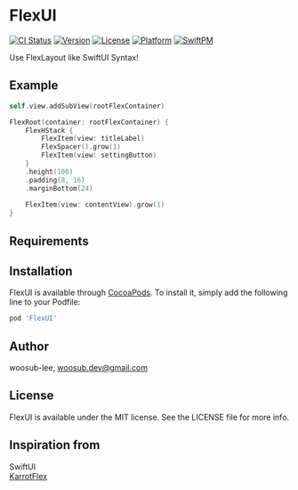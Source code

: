 # FlexUI

[![CI Status](https://img.shields.io/travis/woosub-lee/FlexUI.svg?style=flat)](https://travis-ci.org/woosub-lee/FlexUI)
[![Version](https://img.shields.io/cocoapods/v/FlexUI.svg?style=flat)](https://cocoapods.org/pods/FlexUI)
[![License](https://img.shields.io/cocoapods/l/FlexUI.svg?style=flat)](https://cocoapods.org/pods/FlexUI)
[![Platform](https://img.shields.io/cocoapods/p/FlexUI.svg?style=flat)](https://cocoapods.org/pods/FlexUI)
[![SwiftPM](https://img.shields.io/badge/SPM-supported-DE5C43.svg?style=flat)](https://swift.org/package-manager/)  

Use FlexLayout like SwiftUI Syntax!

## Example

```swift
self.view.addSubView(rootFlexContainer)

FlexRoot(container: rootFlexContainer) {
    FlexHStack {
        FlexItem(view: titleLabel)
        FlexSpacer().grow(1)
        FlexItem(view: settingButton)
    }
    .height(100)
    .padding(8, 16)
    .marginBottom(24)
    
    FlexItem(view: contentView).grow(1)
}
```

## Requirements

## Installation

FlexUI is available through [CocoaPods](https://cocoapods.org). To install
it, simply add the following line to your Podfile:

```ruby
pod 'FlexUI'
```

## Author

woosub-lee, woosub.dev@gmail.com

## License

FlexUI is available under the MIT license. See the LICENSE file for more info.

## Inspiration from

SwiftUI  
[KarrotFlex](https://github.com/daangn/KarrotFlex)  
